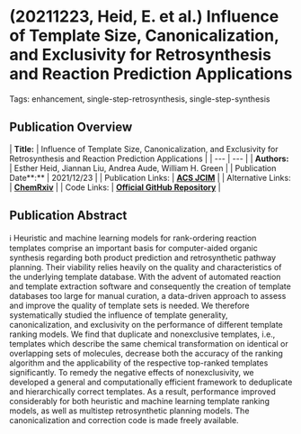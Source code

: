 # (20211223, Heid, E. et al.) Influence of Template Size, Canonicalization, and Exclusivity for Retrosynthesis and Reaction Prediction Applications

Tags: enhancement, single-step-retrosynthesis, single-step-synthesis

## Publication Overview

| **Title:**  | Influence of Template Size, Canonicalization, and Exclusivity for Retrosynthesis and
Reaction Prediction Applications |
| --- | --- |
| **Authors:**  | Esther Heid, Jiannan Liu, Andrea Aude, William H. Green |
| Publication Date**:**  | 2021/12/23 |
| Publication Links: | [**ACS JCIM**](https://pubs.acs.org/doi/10.1021/acs.jcim.1c01192) |
| Alternative Links: | [**ChemRxiv**](https://chemrxiv.org/engage/chemrxiv/article-details/6153848aef08e609921c1707) |
| Code Links: | [**Official GitHub Repository**](https://github.com/hesther/templatecorr) |

## Publication Abstract

<aside>
ℹ️ Heuristic and machine learning models for rank-ordering reaction templates comprise an important basis for computer-aided organic synthesis regarding both product prediction and retrosynthetic pathway planning. Their viability relies heavily on the quality and characteristics of the underlying template database. With the advent of automated reaction and template extraction software and consequently the creation of template databases too large for manual curation, a data-driven approach to assess and improve the quality of template sets is needed. We therefore systematically studied the influence of template generality, canonicalization, and exclusivity on the performance of different template ranking models. We find that duplicate and nonexclusive templates, i.e., templates which describe the same chemical transformation on identical or overlapping sets of molecules, decrease both the accuracy of the ranking algorithm and the applicability of the respective top-ranked templates significantly. To remedy the negative effects of nonexclusivity, we developed a general and computationally efficient framework to deduplicate and hierarchically correct templates. As a result, performance improved considerably for both heuristic and machine learning template ranking models, as well as multistep retrosynthetic planning models. The canonicalization and correction code is made freely available.

</aside>